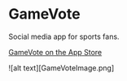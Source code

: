 # GameVote

Social media app for sports fans.

[GameVote on the App Store](https://itunes.apple.com/ca/app/game-vote/id1234737175?mt=8)

![alt text][GameVoteImage.png]
